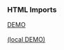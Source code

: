 ### HTML Imports

<a href="/examples/imports/" target="_blank">DEMO</a>
<br/><br/>
<a href="http://localhost:3000/imports/" target="_blank">(local DEMO)</a>
